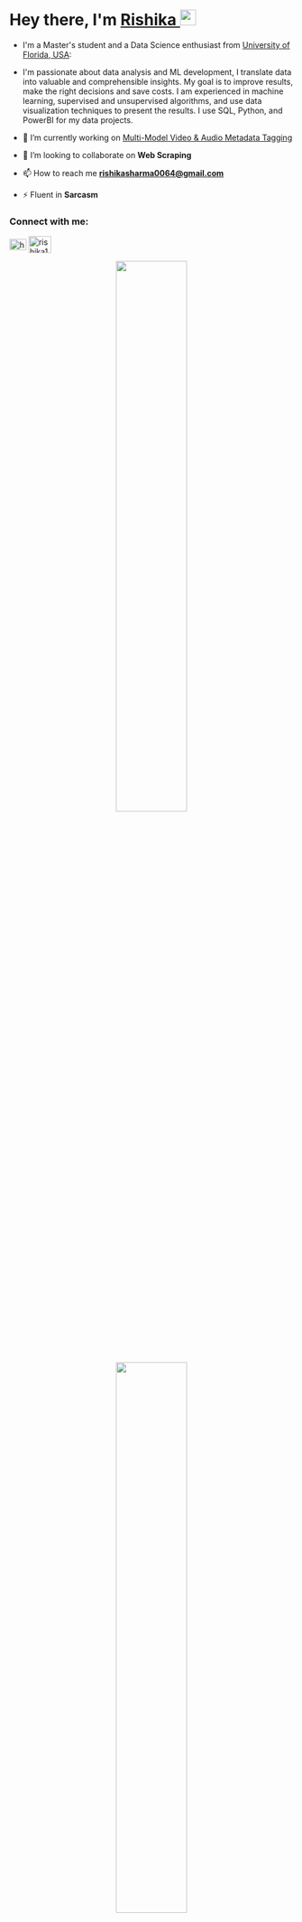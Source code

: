 <h1 align="left">Hey there, I'm <a href="https://www.linkedin.com/in/rishika13/">Rishika </a><img src="https://media.giphy.com/media/hvRJCLFzcasrR4ia7z/giphy.gif" width="28"></h1> 

- I'm a Master's student and a Data Science enthusiast from [University of Florida, USA]([https://goo.gl/maps/hUzn34oKGRkwZFcD8](https://maps.app.goo.gl/eNxCPuR87LPuHTiTA)):

- I'm passionate about data analysis and ML development, I translate data into valuable and comprehensible insights. My goal is to improve results, make the right decisions and save costs. I am experienced in machine learning, supervised and unsupervised algorithms, and use data visualization techniques to present the results. I use SQL, Python, and PowerBI for my data projects.

- 🔭 I’m currently working on [Multi-Model Video & Audio Metadata Tagging](https://github.com/rishika64/Multi-Model-Video-Audio-Metadata-Tagging)

- 👯 I’m looking to collaborate on **Web Scraping**

- 📫 How to reach me **rishikasharma0064@gmail.com**

- ⚡ Fluent in **Sarcasm**

<h3 align="left">Connect with me:</h3>
<p align="left">
<a href="https://linkedin.com/in/https://www.linkedin.com/in/rishika13/" target="blank"><img align="center" src="https://raw.githubusercontent.com/rahuldkjain/github-profile-readme-generator/master/src/images/icons/Social/linked-in-alt.svg" alt="https://www.linkedin.com/in/rishika13/" height="20" width="30" /></a>
<a href="https://www.hackerrank.com/rishika13" target="blank"><img align="center" src="https://raw.githubusercontent.com/rahuldkjain/github-profile-readme-generator/master/src/images/icons/Social/hackerrank.svg" alt="rishika13" height="30" width="40" /></a>
</p>

<p align="center">
  <img height="50%" width="auto" src ="https://github-readme-stats.vercel.app/api?username=rishika64&rank_icon=github&show_icons=true&count_private=true&theme=radical&hide_border=true&hide=issues,contribs&bg_color=00000000">
  <img height="50%" width="auto" src ="https://github-readme-stats.vercel.app/api/top-langs/?username=rishika64&layout=compact&hide_border=true&theme=radical&bg_color=00000000&langs_count=6&hide=jupyter%20notebook,tex,css,php&exclude_repo=Pacman-AI">
  <br>
  <br>
